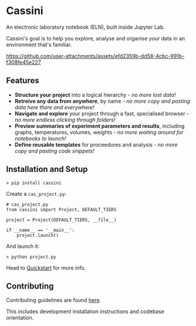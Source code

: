 # Cassini

An electronic laboratory notebook (ELN), built inside Jupyter Lab.

Cassini's goal is to help you explore, analyse and organise your data in an environment that's familiar.

https://github.com/user-attachments/assets/efd2359b-dd58-4cbc-991b-f308fe45e227

## Features

* **Structure your project** into a logical hierarchy _- no more lost data!_
* **Retreive any data from anywhere**, by name _- no more copy and pasting data here there and everywhere!_
* **Navigate and explore** your project through a fast, specialised browser _- no more endless clicking through folders!_
* **Preview summaries of experiment parameters and results**, including graphs, temperatures, volumes, weights _- no more waiting around for notebooks to launch!_
* **Define reusable templates** for proceedures and analysis _- no more copy and pasting code snippets!_

## Installation and Setup

    > pip install cassini

Create a `cas_project.py`:

    # cas_project.py
    from cassini import Project, DEFAULT_TIERS    

    project = Project(DEFAULT_TIERS, __file__)

    if __name__ == '__main__':
        project.launch()

And launch it:

    > python project.py

Head to [Quickstart](https://0hughman0.github.io/Cassini/0.3.x/) for more info.

## Contributing

Contributing guidelines are found [here](https://0hughman0.github.io/Cassini/0.3.x/contributing/).

This includes development installation instructions and codebase orientation.
